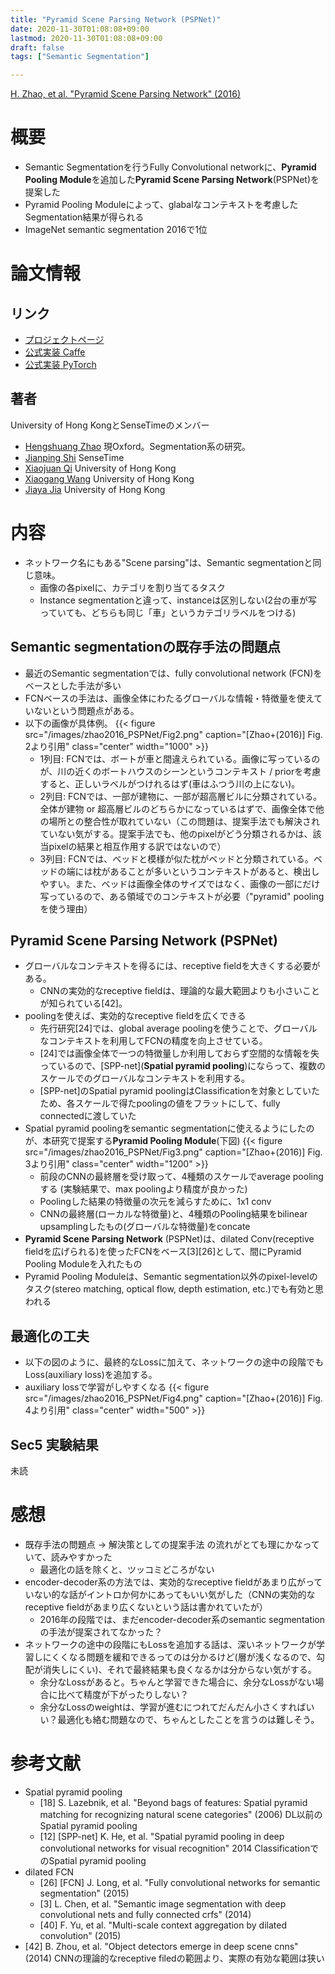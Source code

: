 ```yaml
---
title: "Pyramid Scene Parsing Network (PSPNet)"
date: 2020-11-30T01:08:08+09:00
lastmod: 2020-11-30T01:08:08+09:00
draft: false
tags: ["Semantic Segmentation"]

---
```

[H. Zhao, et al. "Pyramid Scene Parsing Network" (2016)](https://arxiv.org/abs/1612.01105)

# 概要
- Semantic Segmentationを行うFully Convolutional networkに、**Pyramid Pooling Module**を追加した**Pyramid Scene Parsing Network**(PSPNet)を提案した
- Pyramid Pooling Moduleによって、glabalなコンテキストを考慮したSegmentation結果が得られる
- ImageNet semantic segmentation 2016で1位


# 論文情報
## リンク
- [プロジェクトページ](https://hszhao.github.io/projects/pspnet/index.html)
- [公式実装 Caffe](https://github.com/hszhao/PSPNet)
- [公式実装 PyTorch](https://github.com/hszhao/semseg)

## 著者
University of Hong KongとSenseTimeのメンバー
- [Hengshuang Zhao](https://hszhao.github.io/) 現Oxford。Segmentation系の研究。
- [Jianping Shi](https://shijianping.me/) SenseTime
- [Xiaojuan Qi](https://xjqi.github.io/) University of Hong Kong
- [Xiaogang Wang](http://www.ee.cuhk.edu.hk/~xgwang/) University of Hong Kong
- [Jiaya Jia](http://jiaya.me/) University of Hong Kong


# 内容
- ネットワーク名にもある"Scene parsing"は、Semantic segmentationと同じ意味。
    - 画像の各pixelに、カテゴリを割り当てるタスク
    - Instance segmentationと違って、instanceは区別しない(2台の車が写っていても、どちらも同じ「車」というカテゴリラベルをつける)

## Semantic segmentationの既存手法の問題点
- 最近のSemantic segmentationでは、fully convolutional network (FCN)をベースとした手法が多い
- FCNベースの手法は、画像全体にわたるグローバルな情報・特徴量を使えていないという問題点がある。
- 以下の画像が具体例。
{{< figure src="/images/zhao2016_PSPNet/Fig2.png" caption="[Zhao+(2016)] Fig. 2より引用" class="center" width="1000" >}}
    - 1列目: FCNでは、ボートが車と間違えられている。画像に写っているのが、川の近くのボートハウスのシーンというコンテキスト / priorを考慮すると、正しいラベルがつけれるはず(車はふつう川の上にない)。
    - 2列目: FCNでは、一部が建物に、一部が超高層ビルに分類されている。全体が建物 or 超高層ビルのどちらかになっているはずで、画像全体で他の場所との整合性が取れていない（この問題は、提案手法でも解決されていない気がする。提案手法でも、他のpixelがどう分類されるかは、該当pixelの結果と相互作用する訳ではないので）
    - 3列目: FCNでは、ベッドと模様が似た枕がベッドと分類されている。ベッドの端には枕があることが多いというコンテキストがあると、検出しやすい。また、ベッドは画像全体のサイズではなく、画像の一部にだけ写っているので、ある領域でのコンテキストが必要（"pyramid" poolingを使う理由）

## Pyramid Scene Parsing Network (PSPNet)
- グローバルなコンテキストを得るには、receptive fieldを大きくする必要がある。
    - CNNの実効的なreceptive fieldは、理論的な最大範囲よりも小さいことが知られている[42]。
- poolingを使えば、実効的なreceptive fieldを広くできる
    - 先行研究[24]では、global average poolingを使うことで、グローバルなコンテキストを利用してFCNの精度を向上させている。
    - [24]では画像全体で一つの特徴量しか利用しておらず空間的な情報を失っているので、[SPP-net](**Spatial pyramid pooling**)にならって、複数のスケールでのグローバルなコンテキストを利用する。
    - [SPP-net]のSpatial pyramid poolingはClassificationを対象としていたため、各スケールで得たpoolingの値をフラットにして、fully connectedに渡していた
- Spatial pyramid poolingをsemantic segmentationに使えるようにしたのが、本研究で提案する**Pyramid Pooling Module**(下図)
{{< figure src="/images/zhao2016_PSPNet/Fig3.png" caption="[Zhao+(2016)] Fig. 3より引用" class="center" width="1200" >}}
    - 前段のCNNの最終層を受け取って、4種類のスケールでaverage poolingする (実験結果で、max poolingより精度が良かった)
    - Poolingした結果の特徴量の次元を減らすために、1x1 conv
    - CNNの最終層(ローカルな特徴量)と、4種類のPooling結果をbilinear upsamplingしたもの(グローバルな特徴量)をconcate
- **Pyramid Scene Parsing Network** (PSPNet)は、dilated Conv(receptive fieldを広げられる)を使ったFCNをベース[3][26]として、間にPyramid Pooling Moduleを入れたもの
- Pyramid Pooling Moduleは、Semantic segmentation以外のpixel-levelのタスク(stereo matching, optical flow, depth estimation, etc.)でも有効と思われる

## 最適化の工夫
- 以下の図のように、最終的なLossに加えて、ネットワークの途中の段階でもLoss(auxiliary loss)を追加する。
- auxiliary lossで学習がしやすくなる
{{< figure src="/images/zhao2016_PSPNet/Fig4.png" caption="[Zhao+(2016)] Fig. 4より引用" class="center" width="500" >}}

## Sec5 実験結果
未読


# 感想
- 既存手法の問題点 -> 解決策としての提案手法 の流れがとても理にかなっていて、読みやすかった
    - 最適化の話を除くと、ツッコミどころがない
- encoder-decoder系の方法では、実効的なreceptive fieldがあまり広がっていない的な話がイントロか何かにあってもいい気がした（CNNの実効的なreceptive fieldがあまり広くないという話は書かれていたが）
    - 2016年の段階では、まだencoder-decoder系のsemantic segmentationの手法が提案されてなかった？
- ネットワークの途中の段階にもLossを追加する話は、深いネットワークが学習しにくくなる問題を緩和できるってのは分かるけど(層が浅くなるので、勾配が消失しにくい)、それで最終結果も良くなるかは分からない気がする。
    - 余分なLossがあると。ちゃんと学習できた場合に、余分なLossがない場合に比べて精度が下がったりしない？
    - 余分なLossのweightは、学習が進むにつれてだんだん小さくすればいい？最適化も絡む問題なので、ちゃんとしたことを言うのは難しそう。


# 参考文献
- Spatial pyramid pooling
    - [18] S. Lazebnik, et al. "Beyond bags of features: Spatial pyramid matching for recognizing natural scene categories" (2006) DL以前のSpatial pyramid pooling
    - [12] [SPP-net] K. He, et al. "Spatial pyramid pooling in deep convolutional networks for visual recognition" 2014 ClassificationでのSpatial pyramid pooling
- dilated FCN
    - [26] [FCN] J. Long, et al. "Fully convolutional networks for semantic segmentation" (2015)
    - [3] L. Chen, et al. "Semantic image segmentation with deep convolutional nets and fully connected crfs" (2014)
    - [40] F. Yu, et al. "Multi-scale context aggregation by dilated convolution" (2015)
- [42] B. Zhou, et al. "Object detectors emerge in deep scene cnns" (2014) CNNの理論的なreceptive filedの範囲より、実際の有効な範囲は狭い

